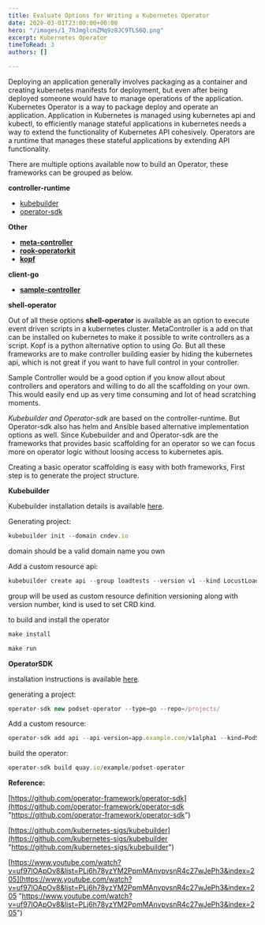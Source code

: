 ```yaml
---
title: Evaluate Options for Writing a Kubernetes Operator
date: 2020-03-01T23:00:00+00:00
hero: "/images/1_7hJmglcnZMq9z8JC9TLS6Q.png"
excerpt: Kubernetes Operator
timeToRead: 3
authors: []

---
```

Deploying an application generally involves packaging as a container and creating kubernetes manifests for deployment, but even after being deployed someone would have to manage operations of the application. Kubernetes Operator is a way to package deploy and operate an application. Application in Kubernetes is managed using kubernetes api and kubectl, to efficiently manage stateful applications in kubernetes needs a way to extend the functionality of Kubernetes API cohesively. Operators are a runtime that manages these stateful applications by extending API functionality.

There are multiple options available now to build an Operator, these frameworks can be grouped as below.

**controller-runtime**

* [kubebuilder](https://book.kubebuilder.io/)
* [operator-sdk](https://coreos.com/operators/)

**Other**

* [**meta-controller**](https://metacontroller.app/)
* [**rook-operatorkit**](https://github.com/rook/operator-kit)
* [**kopf**](https://github.com/zalando-incubator/kopf)

**client-go**

* [**sample-controller**](https://github.com/kubernetes/sample-controller)

**shell-operator**

Out of all these options **shell-operator** is available as an option to execute event driven scripts in a kubernetes cluster. MetaController is a add on that can be installed on kubernetes to make it possible to write controllers as a script. Kopf is a python alternative option to using _Go._ But all these frameworks are to make controller building easier by hiding the kubernetes api, which is not great if you want to have full control in your controller.

Sample Controller would be a good option if you know allout about controllers and operators and willing to do all the scaffolding on your own. This would easily end up as very time consuming and lot of head scratching moments.

_Kubebuilder and Operator-sdk_ are based on the controller-runtime. But Operator-sdk also has helm and Ansible based alternative implementation options as well. Since Kubebuilder and and Operator-sdk are the frameworks that provides basic scaffolding for an operator so we can focus more on operator logic without loosing access to kubernetes apis.

Creating a basic operator scaffolding is easy with both frameworks, First step is to generate the project structure.

**Kubebuilder**

Kubebuilder installation details is available [here](https://book.kubebuilder.io/quick-start.html#installation).

Generating project:

```js live
kubebuilder init --domain cndev.io
```

domain should be a valid domain name you own

Add a custom resource api:

```js live
kubebuilder create api --group loadtests --version v1 --kind LocustLoadTest
```

group will be used as custom resource definition versioning along with version number, kind is used to set CRD kind.

to build and install the operator

```js live
make install

make run

```

**OperatorSDK**

installation instructions is available [here](https://github.com/operator-framework/operator-sdk/blob/master/doc/user/install-operator-sdk.md).

generating a project:

```js live
operator-sdk new podset-operator --type=go --repo=/projects/
```

Add a custom resource:

```js live
operator-sdk add api --api-version=app.example.com/v1alpha1 --kind=PodSet
```

build the operator:

```js live
operator-sdk build quay.io/example/podset-operator
```



**Reference:**

[https://github.com/operator-framework/operator-sdk](https://github.com/operator-framework/operator-sdk "https://github.com/operator-framework/operator-sdk")

[https://github.com/kubernetes-sigs/kubebuilder](https://github.com/kubernetes-sigs/kubebuilder "https://github.com/kubernetes-sigs/kubebuilder")

[https://www.youtube.com/watch?v=uf97lOApOv8&list=PLj6h78yzYM2PpmMAnvpvsnR4c27wJePh3&index=205](https://www.youtube.com/watch?v=uf97lOApOv8&list=PLj6h78yzYM2PpmMAnvpvsnR4c27wJePh3&index=205 "https://www.youtube.com/watch?v=uf97lOApOv8&list=PLj6h78yzYM2PpmMAnvpvsnR4c27wJePh3&index=205")